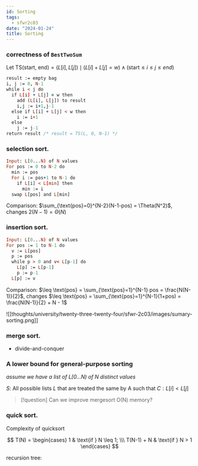 ```yaml
---
id: Sorting
tags:
  - sfwr2c03
date: "2024-01-24"
title: Sorting
---
```


### correctness of `BestTwoSum`

Let $\text{TS(start, end)} = {(L[i], L[j]) \mid (L[i] + L[j] = w) \land (\text{start} \leq i \leq j \leq end)}$

```prolog
result := empty bag
i, j := 0, N-1
while i < j do
  if L[i] + L[j] = w then
    add (L[i], L[j]) to result
    i,j := i+1,j-1
  else if L[i] + L[j] < w then
    i := i+1
  else
    j := j-1
return result /* result = TS(L, 0, N-1) */
```

### selection sort.
```prolog
Input: L[0...N) of N values
For pos := 0 to N-2 do
  min := pos
  For i := pos+1 to N-1 do
    if L[i] < L[min] then
      min := i
  swap L[pos] and L[min]
```
Comparison: $\sum_{\text{pos}=0}^{N-2}(N-1-pos) = \Theta(N^2)$, changes $2(N-1) = \Theta(N)$

### insertion sort.
```prolog
Input: L[0...N) of N values
For pos := 1 to N-1 do
  v := L[pos]
  p := pos
  while p > 0 and v< L[p-1] do
    L[p] := L[p-1]
    p := p-1
  L[p] := v
```

Comparison: $\leq \text{pos} = \sum_{\text{pos}=1}^{N-1} pos = \frac{N(N-1)}{2}$, changes $\leq \text{pos} = \sum_{\text{pos}=1}^{N-1}(1+pos) = \frac{N(N-1)}{2} + N - 1$

![[thoughts/university/twenty-three-twenty-four/sfwr-2c03/images/sumary-sorting.png]]

### merge sort.
- divide-and-conquer

### A lower bound for general-purpose sorting
_assume we have a list of $L \lbrack 0 \dots N)$ of $N$ distinct values_

$S$: All possible lists $L$ that are treated the same by A such that $C: L[i] < L[j]$

> [!question]
> Can we improve mergesort O(N) memory?

### quick sort.

Complexity of quicksort

$$
T(N) = \begin{cases}
1 & \text{if } N \leq 1; \\\
T(N-1) + N & \text{if } N > 1
\end{cases}
$$

recursion tree: